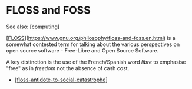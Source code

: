<!--
 Copyright (C) 2023 David Jones
 
 This file is part of memex.
 
 memex is free software: you can redistribute it and/or modify
 it under the terms of the GNU General Public License as published by
 the Free Software Foundation, either version 3 of the License, or
 (at your option) any later version.
 
 memex is distributed in the hope that it will be useful,
 but WITHOUT ANY WARRANTY; without even the implied warranty of
 MERCHANTABILITY or FITNESS FOR A PARTICULAR PURPOSE.  See the
 GNU General Public License for more details.
 
 You should have received a copy of the GNU General Public License
 along with memex.  If not, see <http://www.gnu.org/licenses/>.
-->

# FLOSS and FOSS 

See also: [[computing]]

[[FLOSS]](https://www.gnu.org/philosophy/floss-and-foss.en.html) is a somewhat contested term for talking about the various perspectives on open source software - Free-Libre and Open Source Software.

A key distinction is the use of the French/Spanish word _libre_ to emphasise "free" as in _freedom_ not the absence of cash cost.


- [[floss-antidote-to-social-catastrophe]]


[//begin]: # "Autogenerated link references for markdown compatibility"
[computing]: computing "Computing"
[FLOSS]: floss "FLOSS and FOSS"
[floss-antidote-to-social-catastrophe]: floss-antidote-to-social-catastrophe "Floss, A Partial Antidote To Social Catastrophe"
[//end]: # "Autogenerated link references"